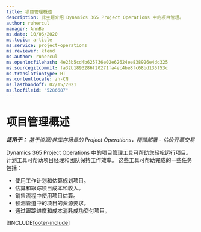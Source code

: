 ```yaml
---
title: 项目管理概述
description: 此主题介绍 Dynamics 365 Project Operations 中的项目管理。
author: ruhercul
manager: AnnBe
ms.date: 10/06/2020
ms.topic: article
ms.service: project-operations
ms.reviewer: kfend
ms.author: ruhercul
ms.openlocfilehash: 4e23b5cd4b625736e02e62624ee838926e4dd325
ms.sourcegitcommit: fa32b1893286f20271fa4ec4be8fc68bd135f53c
ms.translationtype: HT
ms.contentlocale: zh-CN
ms.lasthandoff: 02/15/2021
ms.locfileid: "5286687"
---
```

# <a name="project-management-overview"></a>项目管理概述

_**适用于：** 基于资源/非库存场景的 Project Operations，精简部署 - 估价开票交易_

Dynamics 365 Project Operations 中的项目管理工具可帮助您轻松运行项目。 计划工具可帮助项目经理和团队保持工作效率。 这些工具可帮助完成的一些任务包括：

- 使用工作计划和估算规划项目。
- 估算和跟踪项目成本和收入。
- 销售流程中使用项目估算。
- 预测管道中的项目的资源要求。
- 通过跟踪进度和成本消耗成功交付项目。


[!INCLUDE[footer-include](../includes/footer-banner.md)]